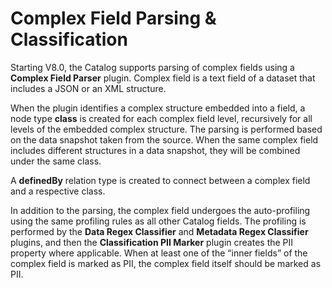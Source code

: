 # Complex Field Parsing & Classification

Starting V8.0, the Catalog supports parsing of complex fields using a **Complex Field Parser** plugin. Complex field is a text field of a dataset that includes a JSON or an XML structure. 

When the plugin identifies a complex structure embedded into a field, a node type **class** is created for each complex field level, recursively for all levels of the embedded complex structure. The parsing is performed based on the data snapshot taken from the source. When the same complex field includes different structures in a data snapshot, they will be combined under the same class.

A **definedBy** relation type is created to connect between a complex field and a respective class. 

In addition to the parsing, the complex field undergoes the auto-profiling using the same profiling rules as all other Catalog fields. The profiling is performed by the **Data Regex Classifier** and **Metadata Regex Classifier** plugins, and then the **Classification PII Marker** plugin creates the PII property where applicable. When at least one of the “inner fields” of the complex field is marked as PII, the complex field itself should be marked as PII.

